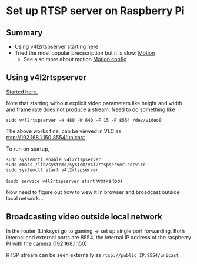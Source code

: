 # Set up RTSP server on Raspberry Pi

## Summary
- Using v4l2rtspserver starting [here](https://kevinsaye.wordpress.com/2018/10/17/making-a-rtsp-server-out-of-a-raspberry-pi-in-15-minutes-or-less/)
- Tried the most popular precscription but it is slow: [Motion](https://pimylifeup.com/raspberry-pi-webcam-server/)
  - See also more about motion [Motion config](https://motion-project.github.io/motion_config.html)
  
## Using v4l2rtspserver 
[Started here.](https://kevinsaye.wordpress.com/2018/10/17/making-a-rtsp-server-out-of-a-raspberry-pi-in-15-minutes-or-less/)

Note that starting without explicit video parameters like height and width and frame rate does not produce a stream. Need to do something like

```
sudo v4l2rtspserver -H 480 -W 640 -F 15 -P 8554 /dev/video0
```

The above works fine, can be viewed in VLC as [rtsp://192.168.1.150:8554/unicast](rtsp://192.168.1.150:8554/unicast)

To run on startup,

```
sudo systemctl enable v4l2rtspserver
sudo emacs /lib/systemd/system/v4l2rtspserver.service
sudo systemctl start v4l2rtspserver
```

(`sudo service v4l2rtspserver start` works too)

Now need to figure out how to view it in browser and broadcast outside local network...

## Broadcasting video outside local network

In the router (Linksys) go to gaming -> set up single port forwarding. Both internal and external ports are 8554, the internal IP address of the raspberry PI with the camera (192.168.1.150)

RTSP stream can be seen externally as `rtsp://public_IP:8554/unicast`


